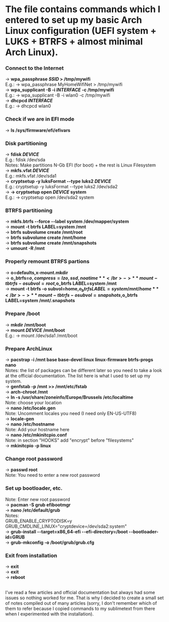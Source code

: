 # The file contains commands which I entered to set up my basic Arch Linux configuration (UEFI system + LUKS + BTRFS + almost minimal Arch Linux).

### Connect to the Internet</br>
-> **wpa_passphrase *SSID* > /tmp/mywifi**</br>
E.g.: -> wpa_passphrase MyHomeWifiNet > /tmp/mywifi</br>
-> **wpa_supplicant -B -i *INTERFACE* -c /tmp/mywifi**</br>
E.g.: -> wpa_supplicant -B -i wlan0 -c /tmp/mywifi</br>
-> **dhcpcd *INTERFACE***</br>
E.g.: -> dhcpcd wlan0

### Check if we are in EFI mode</br>
-> **ls /sys/firmware/efi/efivars**</br>

### Disk partitioning</br>
-> **fdisk *DEVICE***</br>
E.g.: fdisk /dev/sda</br>
Notes: Make partitions N-Gb EFI (for boot) + the rest is Linux Filesystem</br>
-> **mkfs.vfat *DEVICE***</br>
E.g.: mkfs.vfat /dev/sda1</br>
-> **cryptsetup -y luksFormat --type luks2 *DEVICE***</br>
E.g.: cryptsetup -y luksFormat --type luks2 /dev/sda2</br>
-> **-> cryptsetup open *DEVICE* system**</br>
E.g.: -> cryptsetup open /dev/sda2 system</br>

### BTRFS partitioning</br>
-> **mkfs.btrfs --force --label system /dev/mapper/system**</br>
-> **mount -t btrfs LABEL=system /mnt**</br>
-> **btrfs subvolume create /mnt/root**</br>
-> **btrfs subvolume create /mnt/home**</br>
-> **btrfs subvolume create /mnt/snapshots**</br>
-> **umount -R /mnt**</br>

### Properly remount BTRFS partions</br>
-> **o=defaults,x-mount.mkdir**</br>
-> **o_btrfs=$o,compress=lzo,ssd,noatime**</br>
-> **mount -t btrfs -o subvol=root,$o_btrfs LABEL=system /mnt**</br>
-> **mount -t btrfs -o subvol=home,$o_btrfs LABEL=system /mnt/home**</br>
-> **mount -t btrfs -o subvol=snapshots,$o_btrfs LABEL=system /mnt/.snapshots**</br>

### Prepare /boot</br>
-> **mkdir /mnt/boot**</br>
-> **mount *DEVICE* /mnt/boot**</br>
E.g.: -> mount /dev/sda1 /mnt/boot</br>

### Prepare ArchLinux
-> **pacstrap -i /mnt base base-devel linux linux-firmware btrfs-progs nano**</br>
Notes: the list of packages can be different later so you need to take a look at the official documentation. The list here is what I used to set up my system.</br>
-> **genfstab -p /mnt >> /mnt/etc/fstab**</br>
-> **arch-chroot /mnt**</br>
-> **ln -s /usr/share/zoneinfo/Europe/Brussels /etc/localtime**</br>
Note: choose your location</br>
-> **nano /etc/locale.gen**</br>
Note: Uncomment locales you need (I need only EN-US-UTF8)</br>
-> **locale-gen**</br>
-> **nano /etc/hostname**</br>
Note: Add your hostname here</br>
-> **nano /etc/mkinitcpio.conf**</br>
Note: in section "HOOKS" add "encrypt" before "filesystems"</br>
-> **mkinitcpio -p linux**</br>

### Change root password</br>
-> **passwd root**</br>
Note: You need to enter a new root password

### Set up bootloader, etc.
Note: Enter new root password</br>
-> **pacman -S grub efibootmgr**</br>
-> **nano /etc/default/grub**</br>
Notes:</br>
GRUB_ENABLE_CRYPTODISK=y</br>
GRUB_CMDLINE_LINUX="cryptdevice=/dev/sda2:system"</br>
-> **grub-install --target=x86_64-efi --efi-directory=/boot --bootloader-id=GRUB**</br>
-> **grub-mkconfig -o /boot/grub/grub.cfg**

### Exit from installation</br>
-> **exit**</br>
-> **exit**</br>
-> **reboot**</br>

</br>
I've read a few articles and official documentation but always had some issues so nothing worked for me. That is why I decided to create a small set of notes compiled out of many articles (sorry, I don't remember which of them to refer because I copied commands to my sublimetext from there when I experimented with the installation).
